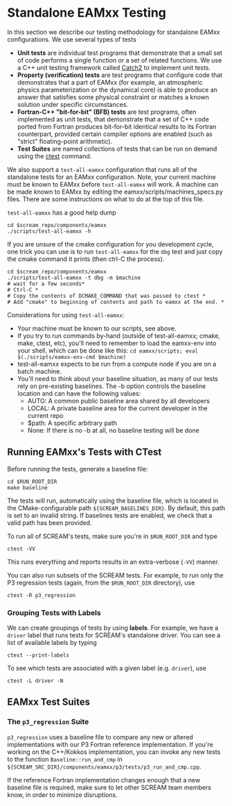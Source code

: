 # Standalone EAMxx Testing

In this section we describe our testing methodology for standalone EAMxx
configurations. We use several types of tests

* **Unit tests** are individual test programs that demonstrate that a small set
  of code performs a single function or a set of related functions. We use
  a C++ unit testing framework called [Catch2](https://catch2-temp.readthedocs.io/en/latest/index.html)
  to implement unit tests.
* **Property (verification) tests** are test programs that configure code that
  demonstrates that a part of EAMxx (for example, an atmospheric physics
  parameterization or the dynamical core) is able to produce an answer that
  satisfies some physical constraint or matches a known solution under specific
  circumstances.
* **Fortran-C++ "bit-for-bit" (BFB) tests** are test programs, often implemented
  as unit tests, that demonstrate that a set of C++ code ported from Fortran
  produces bit-for-bit identical results to its Fortran counterpart, provided
  certain compiler options are enabled (such as "strict" floating-point
  arithmetic).
* **Test Suites** are named collections of tests that can be run on demand using
  the [ctest](https://cmake.org/cmake/help/latest/manual/ctest.1.html) command.

We also support a `test-all-eamxx` configuration that runs all of the
standalone tests for an EAMxx configuration. Note, your current machine
must be known to EAMxx before `test-all-eamxx` will work. A machine can
be made known to EAMxx by editing the eamxx/scripts/machines_specs.py files.
There are some instructions on what to do at the top of this file.

`test-all-eamxx` has a good help dump

```shell
cd $scream_repo/components/eamxx
./scripts/test-all-eamxx -h
```

If you are unsure of the cmake configuration for you development cycle, one
trick you can use is to run `test-all-eamxx` for the `dbg` test and just
copy the cmake command it prints (then ctrl-C the process).

```shell
cd $scream_repo/components/eamxx
./scripts/test-all-eamxx -t dbg -m $machine
# wait for a few seconds*
# Ctrl-C *
# Copy the contents of DCMAKE_COMMAND that was passed to ctest *
# Add "cmake" to beginning of contents and path to eamxx at the end. *
```

Considerations for using `test-all-eamxx`:

* Your machine must be known to our scripts, see above.
* If you try to run commands by-hand (outside of test-all-eamxx;
  cmake, make, ctest, etc), you'll need to remember to
  load the eamxx-env into your shell, which can be done like this:
  `cd eamxx/scripts; eval $(./scripts/eamxx-env-cmd $machine)`
* test-all-eamxx expects to be run from a compute node if you
  are on a batch machine.
* You'll need to think about your baseline situation, as many of our
  tests rely on pre-existing baselines. The -b option controls the baseline
  location and can have the following values:
  * AUTO: A common public baseline area shared by all developers
  * LOCAL: A private baseline area for the current developer in the current repo
  * $path: A specific arbitrary path
  * None: If there is no -b at all, no baseline testing will be done

## Running EAMxx's Tests with CTest

Before running the tests, generate a baseline file:

```shell
cd $RUN_ROOT_DIR
make baseline
```

The tests will run, automatically using the baseline file, which is located in
the CMake-configurable path `${SCREAM_BASELINES_DIR}`. By default, this path is
set to an invalid string. If baselines tests are enabled, we check that a valid
path has been provided.

To run all of SCREAM's tests, make sure you're in `$RUN_ROOT_DIR` and type

```shell
ctest -VV
```

This runs everything and reports results in an extra-verbose (`-VV`) manner.

You can also run subsets of the SCREAM tests. For example, to run only the
P3 regression tests (again, from the `$RUN_ROOT_DIR` directory), use

```shell
ctest -R p3_regression
```

### Grouping Tests with Labels

We can create groupings of tests by using **labels**. For example, we have a
`driver` label that runs tests for SCREAM's standalone driver. You can see a
list of available labels by typing

```shell
ctest --print-labels
```

To see which tests are associated with a given label (e.g. `driver`), use

```shell
ctest -L driver -N
```

## EAMxx Test Suites

### The `p3_regression` Suite

`p3_regression` uses a baseline file to compare any new or altered
implementations with our P3 Fortran reference implementation. If you're working
on the C++/Kokkos implementation, you can invoke any new tests to the function
`Baseline::run_and_cmp` in
`${SCREAM_SRC_DIR}/components/eamxx/p3/tests/p3_run_and_cmp.cpp`.

If the reference Fortran implementation changes enough that a new baseline file
is required, make sure to let other SCREAM team members know, in order to
minimize disruptions.
